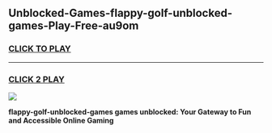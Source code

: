 
## Unblocked-Games-flappy-golf-unblocked-games-Play-Free-au9om
<h3>
<a href="https://premium76.site?title=flappy-golf-unblocked-games&ref=20A">CLICK TO PLAY</a></h3>
<hr>

<h3>
<a href="https://premium76.site?title=flappy-golf-unblocked-games&ref=20A">CLICK 2 PLAY</a>
  
</h3>

<a href="https://premium76.site?title=flappy-golf-unblocked-games&ref=20A"><img src="https://clearcache.store/games.png"></a>


**flappy-golf-unblocked-games games unblocked: Your Gateway to Fun and Accessible Online Gaming**
